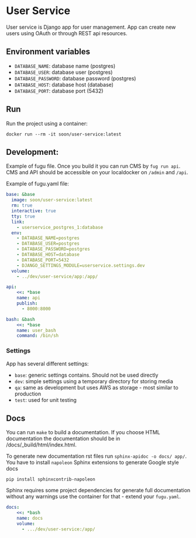 # User Service

User service is Django app for user management. App can create new users using
OAuth or through REST api resources.


## Environment variables

- `DATABASE_NAME`: database name (postgres)
- `DATABASE_USER`: database user (postgres)
- `DATABASE_PASSWORD`: database password (postgres)
- `DATABASE_HOST`: database host (database)
- `DATABASE_PORT`: database port (5432)


## Run

Run the project using a container:

```
docker run --rm -it soon/user-service:latest
```


## Development:

Example of fugu file. Once you build it you can run CMS by `fug run api`. CMS and API
should be accessible on your localdocker on `/admin` and `/api`.

Example of fugu.yaml file:

```yaml
base: &base
  image: soon/user-service:latest
  rm: true
  interactive: true
  tty: true
  link:
    - userservice_postgres_1:database
  env:
    - DATABASE_NAME=postgres
    - DATABASE_USER=postgres
    - DATABASE_PASSWORD=postgres
    - DATABASE_HOST=database
    - DATABASE_PORT=5432
    - DJANGO_SETTINGS_MODULE=userservice.settings.dev
  volume:
    - ../dev/user-service/app:/app/

api:
    <<: *base
    name: api
    publish:
      - 8000:8000

bash: &bash
    <<: *base
    name: user_bash
    command: /bin/sh
```

### Settings

App has several different settings:

- `base`: generic settings contains. Should not be used directly
- `dev`: simple settings using a temporary directory for storing media
- `qa`: same as development but uses AWS as storage - most similar to production
- `test`: used for unit testing


## Docs

You can run `make` to build a documentation. If you choose HTML documentation
the documentation should be in /docs/_build/html/index.html.

To generate new documentation rst files run `sphinx-apidoc -o docs/ app/`. You
have to install `napoleon` Sphinx extensions to generate Google style docs

```
pip install sphinxcontrib-napoleon
```

Sphinx requires some project dependencies for generate full documentation without
any warnings use the container for that - extend your `fugu.yaml`.

``` yaml
docs:
    <<: *bash
    name: docs
    volume:
      - .../dev/user-service:/app/
```
